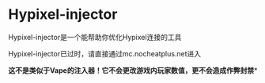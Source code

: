 # Hypixel-injector
Hypixel-injector是一个能帮助你优化Hypixel连接的工具

Hypixel-injector已过时，请直接通过mc.nocheatplus.net进入

**这不是类似于Vape的注入器！它不会更改游戏内玩家数值，更不会造成作弊封禁***
